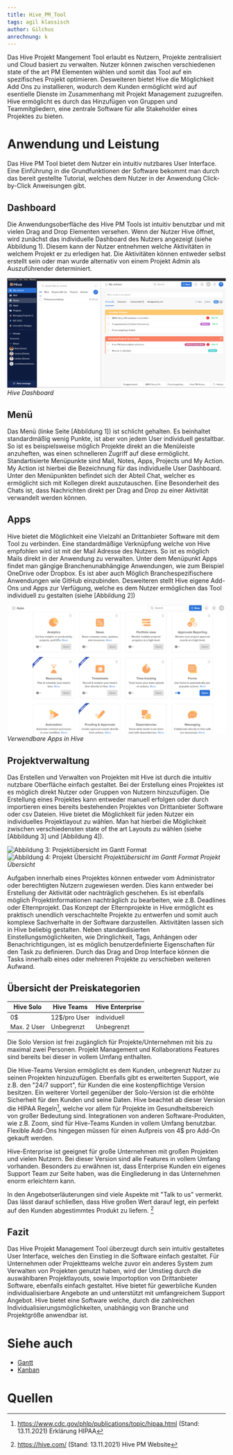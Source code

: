 ```yaml
---
title: Hive_PM_Tool
tags: agil klassisch
author: Gilchus
anrechnung: k 
---
```


Das Hive Projekt Mangement Tool erlaubt es Nutzern, Projekte zentralisiert und Cloud basiert zu verwalten. Nutzer können
zwischen verschiedenen state of the art PM Elementen wählen und somit das Tool auf ein spezifisches Projekt optimieren.
Desweiteren bietet Hive die Möglichkeit Add Ons zu installieren, wodurch dem Kunden ermöglicht wird auf esentielle Dienste 
im Zusammenhang mit Projekt Management zuzugreifen. 
Hive ermöglicht es durch das Hinzufügen von Gruppen und Teammitgliedern, eine zentrale Software für alle Stakeholder eines
Projektes zu bieten.  

# Anwendung und Leistung

Das Hive PM Tool bietet dem Nutzer ein intuitiv nutzbares User Interface. Eine Einführung in die Grundfunktionen der Software
bekommt man durch das bereit gestellte Tutorial, welches dem Nutzer in der Anwendung Click-by-Click Anweisungen gibt.

## Dashboard

Die Anwendungsoberfläche des Hive PM Tools ist intuitiv benutzbar und mit vielen Drag and Drop Elementen versehen. 
Wenn der Nutzer Hive öffnet, wird zunächst das individuelle Dashboard des Nutzers angezeigt (siehe Abbildung 1). Diesem kann der
Nutzer entnehmen welche Aktivitäten in welchem Projekt er zu erledigen hat. Die Aktivitäten können entweder selbst erstellt sein oder
man wurde alternativ von einem Projekt Admin als Auszuführender determiniert.

![Abbildung 1: Hive Dashboard](dashboardBild.PNG)
*Hive Dashboard*

## Menü

Das Menü (linke Seite [Abbildung 1]) ist schlicht gehalten. Es beinhaltet standardmäßig wenig Punkte, ist aber von jedem User individuell gestaltbar.
So ist es beispielsweise möglich Projekte direkt an die Menüleiste anzuheften, was einen schnelleren Zugriff auf diese ermöglicht. 
Standartisierte Menüpunkte sind Mail, Notes, Apps, Projects und My Action. My Action ist hierbei die Bezeichnung für das individuelle User Dashboard.
Unter den Menüpunkten befindet sich der Abteil Chat, welcher es ermöglicht sich mit Kollegen direkt auszutauschen. Eine Besonderheit des Chats ist, dass
Nachrichten direkt per Drag and Drop zu einer Aktivität verwandelt werden können. 

## Apps

Hive bietet die Möglichkeit eine Vielzahl an Drittanbieter Software mit dem Tool zu verbinden. Eine standardmäßige Verknüpfung welche von 
Hive empfohlen wird ist mit der Mail Adresse des Nutzers. So ist es möglich Mails direkt in der Anwendung zu verwalten. Unter dem Menüpunkt Apps
findet man gängige Branchenunabhängige Anwendungen, wie zum Beispiel OneDrive oder Dropbox. Es ist aber auch Möglich Branchespezifischere Anwendungen
wie GitHub einzubinden. 
Desweiteren stellt Hive eigene Add-Ons und Apps zur Verfügung, welche es dem Nutzer ermöglichen das Tool individuell zu gestalten (siehe [Abbildung 2])

![Abbildung 2: Verwendbare Apps in Hive](appsBild.PNG)
*Verwendbare Apps in Hive*

## Projektverwaltung

Das Erstellen und Verwalten von Projekten mit Hive ist durch die intuitiv nutzbare Oberfläche einfach gestaltet. Bei der Erstellung eines Projektes
ist es möglich direkt Nutzer oder Gruppen von Nutzern hinzuzufügen. Die Erstellung eines Projektes kann entweder manuell erfolgen oder durch importieren 
eines bereits bestehenden Projektes von Drittanbieter Software oder csv Dateien.
Hive bietet die Möglichkeit für jeden Nutzer ein individuelles Projektlayout zu wählen. Man hat hierbei die Möglichkeit zwischen verschiedensten state of the art
Layouts zu wählen (siehe [Abbildung 3] und [Abbildung 4]).

![Abbildung 3: Projektübersicht im Gantt Format](projektÜbersichtGantt.PNG) ![Abbildung 4: Projekt Übersicht](projektÜbersicht.PNG) 
*Projektübersicht im Gantt Format*                                            *Projekt Übersicht*

Aufgaben innerhalb eines Projektes können entweder vom Administrator oder berechtigten Nutzern zugewiesen werden. Dies kann entweder bei Erstellung
der Aktivität oder nachträglich geschehen. Es ist ebenfalls möglich Projektinformationen nachträglich zu bearbeiten, wie z.B. Deadlines oder Elternprojekt.
Das Konzept der Elternprojekte in Hive ermöglicht es praktisch unendlich verschachtelte Projekte zu entwerfen und somit auch komplexe Sachverhalte in der 
Software darzustellen.
Aktivitäten lassen sich in Hive beliebig gestalten. Neben standardisierten Einstellungsmöglichkeiten, wie Dringlichkeit, Tags, Anhängen oder Benachrichtigungen, 
ist es möglich benutzerdefinierte Eigenschaften für den Task zu definieren. Durch das Drag and Drop Interface können die Tasks innerhalb eines oder mehreren Projekte 
zu verschieben weiteren Aufwand. 

## Übersicht der Preiskategorien

|   Hive Solo   |  Hive Teams   | Hive Enterprise  |
| ------------- | ------------- | ---------------- |
|      0$       | 12$/pro User  |   individuell    |
|  Max. 2 User  |  Unbegrenzt   |    Unbegrenzt    |

Die Solo Version ist frei zugänglich für Projekte/Unternehmen mit bis zu maximal zwei Personen. Projekt Management und 
Kollaborations Features sind bereits bei dieser in vollem Umfang enthalten.

Die Hive-Teams Version ermöglicht es dem Kunden, unbegrenzt Nutzer zu seinen Projekten hinzuzufügen. Ebenfalls gibt es 
erweiterten Support, wie z.B. den "24/7 support", für Kunden die eine kostenpflichtige Version besitzen. Ein weiterer
Vorteil gegenüber der Solo-Version ist die erhöhte Sicherheit für den Kunden und seine Daten. Hive beachtet ab dieser Version 
die HIPAA Regeln[^2], welche vor allem für Projekte im Gesundheitsbereich von großer Bedeutung sind. Integrationen von anderen
Software-Produkten, wie z.B. Zoom, sind für Hive-Teams Kunden in vollem Umfang benutzbar. Flexible Add-Ons hingegen müssen für
einen Aufpreis von 4$ pro Add-On gekauft werden.

Hive-Enterprise ist geeignet für große Unternehmen mit großen Projekten und vielen Nutzern. Bei dieser Version sind alle 
Features in vollem Umfang vorhanden. Besonders zu erwähnen ist, dass Enterprise Kunden ein eigenes Support Team zur Seite haben,
was die Eingliederung in das Unternehmen enorm erleichtern kann.

In den Angebotserläuterungen sind viele Aspekte mit "Talk to us" vermerkt. Das lässt darauf schließen, dass Hive großen Wert darauf
legt, ein perfekt auf den Kunden abgestimmtes Produkt zu liefern. [^1]

## Fazit

Das Hive Projekt Management Tool überzeugt durch sein intuitiv gestaltetes User Interface, welches den Einstieg in die Software einfach gestaltet. 
Für Unternehmen oder Projektteams welche zuvor ein anderes System zum Verwalten von Projekten genutzt haben, wird der Umstieg durch die auswählbaren 
Projektlayouts, sowie Importoption von Drittanbieter Software, ebenfalls einfach gestaltet. 
Hive bietet für gewerbliche Kunden individualisierbare Angebote an und unterstützt mit umfangreichem Support Angebot. 
Hive bietet eine Software welche, durch die zahlreichen Individualisierungsmöglichkeiten, unabhängig von Branche und Projektgröße anwendbar ist.

# Siehe auch

* [Gantt](/kb/Gantt_Diagramme.md)
* [Kanban](/kb/Kanban.md)

# Quellen

[^1]: https://hive.com/ (Stand: 13.11.2021) Hive PM Website
[^2]: https://www.cdc.gov/phlp/publications/topic/hipaa.html (Stand: 13.11.2021) Erklärung HIPAA 
